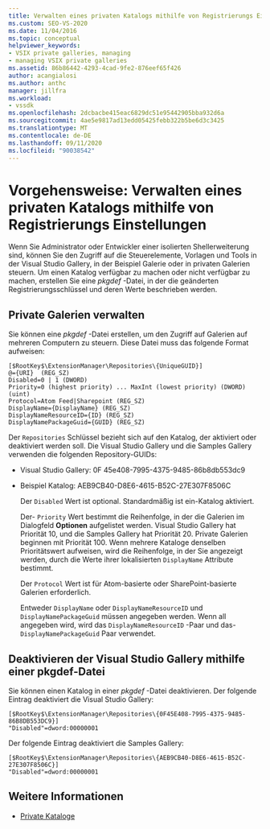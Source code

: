 ```yaml
---
title: Verwalten eines privaten Katalogs mithilfe von Registrierungs Einstellungen
ms.custom: SEO-VS-2020
ms.date: 11/04/2016
ms.topic: conceptual
helpviewer_keywords:
- VSIX private galleries, managing
- managing VSIX private galleries
ms.assetid: 86b86442-4293-4cad-9fe2-876eef65f426
author: acangialosi
ms.author: anthc
manager: jillfra
ms.workload:
- vssdk
ms.openlocfilehash: 2dcbacbe415eac6829dc51e95442905bba932d6a
ms.sourcegitcommit: 4ae5e9817ad13edd05425febb322b5be6d3c3425
ms.translationtype: MT
ms.contentlocale: de-DE
ms.lasthandoff: 09/11/2020
ms.locfileid: "90038542"
---
```

# <a name="how-to-manage-a-private-gallery-by-using-registry-settings"></a>Vorgehensweise: Verwalten eines privaten Katalogs mithilfe von Registrierungs Einstellungen
Wenn Sie Administrator oder Entwickler einer isolierten Shellerweiterung sind, können Sie den Zugriff auf die Steuerelemente, Vorlagen und Tools in der Visual Studio Gallery, in der Beispiel Galerie oder in privaten Galerien steuern. Um einen Katalog verfügbar zu machen oder nicht verfügbar zu machen, erstellen Sie eine *pkgdef* -Datei, in der die geänderten Registrierungsschlüssel und deren Werte beschrieben werden.

## <a name="manage-private-galleries"></a>Private Galerien verwalten
 Sie können eine *pkgdef* -Datei erstellen, um den Zugriff auf Galerien auf mehreren Computern zu steuern. Diese Datei muss das folgende Format aufweisen:

```
[$RootKey$\ExtensionManager\Repositories\{UniqueGUID}]
@={URI}  (REG_SZ)
Disabled=0 | 1 (DWORD)
Priority=0 (highest priority) ... MaxInt (lowest priority) (DWORD) (uint)
Protocol=Atom Feed|Sharepoint (REG_SZ)
DisplayName={DisplayName} (REG_SZ)
DisplayNameResourceID={ID} (REG_SZ)
DisplayNamePackageGuid={GUID} (REG_SZ)

```

 Der `Repositories` Schlüssel bezieht sich auf den Katalog, der aktiviert oder deaktiviert werden soll. Die Visual Studio Gallery und die Samples Gallery verwenden die folgenden Repository-GUIDs:

- Visual Studio Gallery: 0F 45e408-7995-4375-9485-86b8db553dc9

- Beispiel Katalog: AEB9CB40-D8E6-4615-B52C-27E307F8506C

  Der `Disabled` Wert ist optional. Standardmäßig ist ein-Katalog aktiviert.

  Der- `Priority` Wert bestimmt die Reihenfolge, in der die Galerien im Dialogfeld **Optionen** aufgelistet werden. Visual Studio Gallery hat Priorität 10, und die Samples Gallery hat Priorität 20. Private Galerien beginnen mit Priorität 100. Wenn mehrere Kataloge denselben Prioritätswert aufweisen, wird die Reihenfolge, in der Sie angezeigt werden, durch die Werte ihrer lokalisierten `DisplayName` Attribute bestimmt.

  Der `Protocol` Wert ist für Atom-basierte oder SharePoint-basierte Galerien erforderlich.

  Entweder `DisplayName` oder `DisplayNameResourceID` und `DisplayNamePackageGuid` müssen angegeben werden. Wenn all angegeben wird, wird das `DisplayNameResourceID` -Paar und das- `DisplayNamePackageGuid` Paar verwendet.

## <a name="disable-the-visual-studio-gallery-using-a-pkgdef-file"></a>Deaktivieren der Visual Studio Gallery mithilfe einer pkgdef-Datei
 Sie können einen Katalog in einer *pkgdef* -Datei deaktivieren. Der folgende Eintrag deaktiviert die Visual Studio Gallery:

```
[$RootKey$\ExtensionManager\Repositories\{0F45E408-7995-4375-9485-86B8DB553DC9}]
"Disabled"=dword:00000001

```

 Der folgende Eintrag deaktiviert die Samples Gallery:

```
[$RootKey$\ExtensionManager\Repositories\{AEB9CB40-D8E6-4615-B52C-27E307F8506C}]
"Disabled"=dword:00000001

```

## <a name="see-also"></a>Weitere Informationen
- [Private Kataloge](../extensibility/private-galleries.md)
